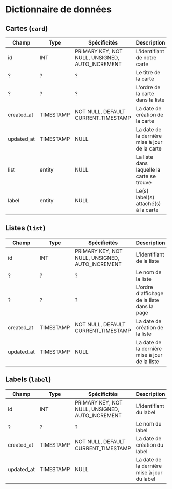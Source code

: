 # Dictionnaire de données

## Cartes (`card`)

|Champ|Type|Spécificités|Description|
|-|-|-|-|
|id|INT|PRIMARY KEY, NOT NULL, UNSIGNED, AUTO_INCREMENT|L'identifiant de notre carte|
| ? | ? | ? |Le titre de la carte|
| ? | ? | ? |L'ordre de la carte dans la liste|
|created_at|TIMESTAMP|NOT NULL, DEFAULT CURRENT_TIMESTAMP|La date de création de la carte|
|updated_at|TIMESTAMP|NULL|La date de la dernière mise à jour de la carte|
|list|entity|NULL|La liste dans laquelle la carte se trouve|
|label|entity|NULL|Le(s) label(s) attaché(s) à la carte|

## Listes (`list`)

|Champ|Type|Spécificités|Description|
|-|-|-|-|
|id|INT|PRIMARY KEY, NOT NULL, UNSIGNED, AUTO_INCREMENT|L'identifiant de la liste|
| ? | ? | ? |Le nom de la liste|
| ? | ? | ? |L'ordre d'affichage de la liste dans la page|
|created_at|TIMESTAMP|NOT NULL, DEFAULT CURRENT_TIMESTAMP|La date de création de la liste|
|updated_at|TIMESTAMP|NULL|La date de la dernière mise à jour de la liste|

## Labels (`label`)

|Champ|Type|Spécificités|Description|
|-|-|-|-|
|id|INT|PRIMARY KEY, NOT NULL, UNSIGNED, AUTO_INCREMENT|L'identifiant du label|
| ? | ? | ? |Le nom du label|
|created_at|TIMESTAMP|NOT NULL, DEFAULT CURRENT_TIMESTAMP|La date de création du label|
|updated_at|TIMESTAMP|NULL|La date de la dernière mise à jour du label|